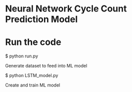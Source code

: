 # Neural Network Cycle Count Prediction Model 


# Run the code
$ python run.py

Generate dataset to feed into ML model

$ python LSTM_model.py

Create and train ML model
